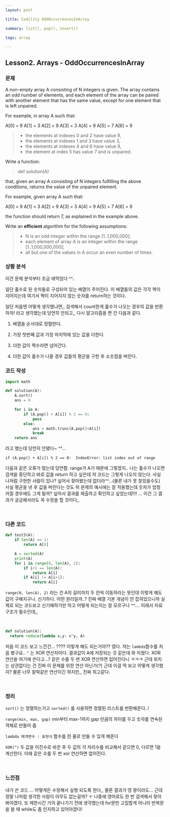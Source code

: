 ```yaml
---
layout: post

title: Codility OddOccurrencesInArray

summary: list[], pop(), insert()

tags: array

---
```


## Lesson2. Arrays - OddOccurrencesInArray

### 문제

A non-empty array A consisting of N integers is given. The array contains an odd number of elements, and each element of the array can be paired with another element that has the same value, except for one element that is left unpaired.

For example, in array A such that:

A[0] = 9 A[1] = 3 A[2] = 9
 A[3] = 3 A[4] = 9 A[5] = 7
 A[6] = 9

> - the elements at indexes 0 and 2 have value 9,
> - the elements at indexes 1 and 3 have value 3,
> - the elements at indexes 4 and 6 have value 9,
> - the element at index 5 has value 7 and is unpaired.

Write a function:

> def solution(A)

that, given an array A consisting of N integers fulfilling the above conditions, returns the value of the unpaired element.

For example, given array A such that:

A[0] = 9 A[1] = 3 A[2] = 9
 A[3] = 3 A[4] = 9 A[5] = 7
 A[6] = 9

the function should return 7, as explained in the example above.

Write an ****efficient**** algorithm for the following assumptions:

> - N is an odd integer within the range [1..1,000,000];
> - each element of array A is an integer within the range [1..1,000,000,000];
> - all but one of the values in A occur an even number of times.

### 상황 분석

이건 문제 분석부터 조금 애먹었다 ^^..

일단 홀수로 된 숫자들로 구성되어 있는 배열이 주어진다. 이 배열들의 값은 각각 짝이 지어지는데 여기서 짝이 지어지지 않는 숫자를 return하는 것이다.

일단 처음엔 어떻게 생각했냐면,, 검색해서 count한게 홀수가 나오는 경우의 값을 반환하자! 라고 생각했는데 당연히 안되고,, 다시 알고리즘을 짠 건 다음과 같다.

1. 배열을 순서대로 정렬한다.

2. 가장 첫번째 값과 가장 마지막에 있는 값을 더한다.

3. 더한 값이 짝수라면 넘어간다.

4. 더한 값이 홀수가 나올 경우 값들의 평균을 구한 후 소숫점을 버린다.

### 코드 작성

```python
import math

def solution(A):
    A.sort()
    ans = 0

    for i in A:
        if (A.pop() + A[i]) % 2 == 0:
            pass
        else:
            ans = math.trunc(A.pop()+A[i])
            break
    return ans
```

라고 했는데 당연히 안됐다~ ^^...

`if (A.pop() + A[i]) % 2 == 0:  IndexError: list index out of range`

다음과 같은 오류가 떴는데 당연함. range가 A기 때문에 그렇겠지.. 나는 홀수가 나오면 검색을 중단하고 바로 값을 return 하고 싶은데 저 코드는 그렇게 나오지 않는다. 사실 나처럼 구현한 사람이 있나? 싶어서 찾아봤는데 없더라^^...(물론 내가 못 찾았을수도) 사실 평균을 낸 후 값을 버린다는 것도 위 문제의 예시에는 잘 적용했는데 숫자가 엄청 커질 경우에도 그게 될까? 싶어서 결과를 제출하고 확인하고 싶었는데!!!! ... 이건 그 결과가 궁금해서라도 꼭 수정을 할 것이다,,

<br/>

### 다른 코드

```python
def test3(A):
    if len(A) == 1:
        return A[0]

    A = sorted(A)
    print(A)
    for i in range(0, len(A), 2):
        if i+1 == len(A):
            return A[i]
        if A[i] != A[i+1]:
            return A[i]
```

 `range(0, len(A), 2)` 라는 건 A의 길이까지 두 칸씩 이동하라는 뜻인데 이렇게 해도 값이 구해지구나. 신기하다. 어떤 원리일까..? 진짜 배열 기본 개념이 안 잡혀있으니까 실제로 되는 코드보고 신기해하기만 하고 어떻게 되는지는 잘 모르구나 ^^.... 이래서 자료구조가 필수인데,,  

<br/>

```python
def solution(A):
  return reduce(lambda x,y: x^y, A)
```

처음 이 코드 보고 느낀건... ???? 이렇게 해도 되는거야?? 였다. 저는 `lambda`함수를 처음 봤구요.. `^` 는 XOR 연산자이다. 결과값이 A에 저장되는 것 같은데 와 미쳤다. XOR 연산을 여기에 쓴다고...? 같은 수를 두 번 XOR 연산하면 없어진다니 ㅋㅋㅋ 근데 위치는 상관없다는 건 진짜 이 문제를 위한 연산 아닌가(?) 근데 이걸 딱 보고 어떻게 생각했지? 물론 너무 찰떡같은 연산이긴 하지만,, 진짜 최고같다.

<br/>

### 정리

`sort()` 는 정렬하는거고 `sorted()` 를 사용하면 정렬된 리스트를 반환해준다..!

`range(min, max, gap)` min부터 max-1까지 gap 만큼의 차이를 두고 숫자를 연속된 객체로 만들어 줌

`lambda 매개변수 : 표현식` 함수를 한 줄로 만들 수 있게 해준다

`XOR(^)` 두 값을 이진수로 바꾼 후 두 값의 각 자리수를 비교해서 같으면 0, 다르면 1을 계산한다. 이때 같은 수를 두 번 xor 연산하면 없어진다.

<br/>

### 느낀점

내가 쓴 코드 ... 어떻게든 수정해서 실행 되도록 한다,, 물론 결과가 영 꽝이라도... 근데 정말 나처럼 생각한 사람이 아무도 없는걸까? ㅜ 나중에 영어로도 한 번 검색해서 찾아봐야겠다. 또 제한시간 거의 끝나가기 전에 생각했는데 for문만 고집할게 아니라 반복문을 쓸 때 while도 좀 인지하고 있어야겠다!
